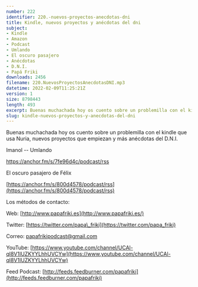 ```yaml
---
number: 222
identifier: 220.-nuevos-proyectos-anecdotas-dni
title: Kindle, nuevos proyectos y anécdotas del dni
subject:
- Kindle
- Amazon
- Podcast
- Umlando
- El oscuro pasajero
- Anécdotas
- D.N.I.
- Papá Friki
downloads: 2456
filename: 220.NuevosProyectosAnecdotasDNI.mp3
datetime: 2022-02-09T11:25:21Z
version: 1
size: 8798443
length: 493
excerpt: Buenas muchachada hoy os cuento sobre un problemilla con el kindle que usa Nuria, nuevos proyectos que empiezan y más anécdotas del D.N.I.
slug: kindle-nuevos-proyectos-y-anecdotas-del-dni
---
```

Buenas muchachada hoy os cuento sobre un problemilla con el kindle que usa Nuria, nuevos proyectos que empiezan y más anécdotas del D.N.I.

Imanol -- Umlando

https://anchor.fm/s/7fe96d4c/podcast/rss

El oscuro pasajero de Félix

[https://anchor.fm/s/800d4578/podcast/rss](https://anchor.fm/s/800d4578/podcast/rss)

[
](https://play.google.com/store/apps/details?id=homeworkout.homeworkouts.noequipment&hl=es&gl=US)

Los métodos de contacto:

Web: [http://www.papafriki.es](http://www.papafriki.es/)

Twitter: [https://twitter.com/papa\_friki](https://twitter.com/papa_friki)

Correo: [papafrikipodcast@gmail.com](https://archive.org/details/papafrikipodast@gmail.com)

YouTube: [https://www.youtube.com/channel/UCAl-ql8V1IUZKYYLhhUVCYw](https://www.youtube.com/channel/UCAl-ql8V1IUZKYYLhhUVCYw)

Feed Podcast: [http://feeds.feedburner.com/papafriki](http://feeds.feedburner.com/papafriki)